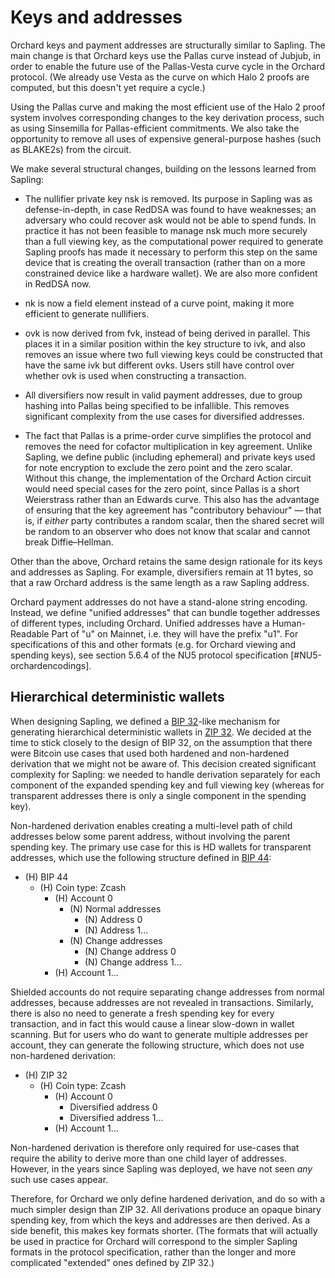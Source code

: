# Keys and addresses

Orchard keys and payment addresses are structurally similar to Sapling. The main change is
that Orchard keys use the Pallas curve instead of Jubjub, in order to enable the future
use of the Pallas-Vesta curve cycle in the Orchard protocol. (We already use Vesta as
the curve on which Halo 2 proofs are computed, but this doesn't yet require a cycle.)

Using the Pallas curve and making the most efficient use of the Halo 2 proof system
involves corresponding changes to the key derivation process, such as using Sinsemilla
for Pallas-efficient commitments. We also take the opportunity to remove all uses of
expensive general-purpose hashes (such as BLAKE2s) from the circuit.

We make several structural changes, building on the lessons learned from Sapling:

- The nullifier private key $\mathsf{nsk}$ is removed. Its purpose in Sapling was as
  defense-in-depth, in case RedDSA was found to have weaknesses; an adversary who could
  recover $\mathsf{ask}$ would not be able to spend funds. In practice it has not been
  feasible to manage $\mathsf{nsk}$ much more securely than a full viewing key, as the
  computational power required to generate Sapling proofs has made it necessary to perform
  this step on the same device that is creating the overall transaction (rather than on a
  more constrained device like a hardware wallet). We are also more confident in RedDSA
  now.

- $\mathsf{nk}$ is now a field element instead of a curve point, making it more efficient
  to generate nullifiers.

- $\mathsf{ovk}$ is now derived from $\mathsf{fvk}$, instead of being derived in parallel.
  This places it in a similar position within the key structure to $\mathsf{ivk}$, and
  also removes an issue where two full viewing keys could be constructed that have the
  same $\mathsf{ivk}$ but different $\mathsf{ovk}$s. Users still have control over whether
  $\mathsf{ovk}$ is used when constructing a transaction.

- All diversifiers now result in valid payment addresses, due to group hashing into Pallas
  being specified to be infallible. This removes significant complexity from the use cases
  for diversified addresses.

- The fact that Pallas is a prime-order curve simplifies the protocol and removes the need
  for cofactor multiplication in key agreement. Unlike Sapling, we define public (including
  ephemeral) and private keys used for note encryption to exclude the zero point and the
  zero scalar. Without this change, the implementation of the Orchard Action circuit would
  need special cases for the zero point, since Pallas is a short Weierstrass rather than
  an Edwards curve. This also has the advantage of ensuring that the key agreement has
  "contributory behaviour" — that is, if *either* party contributes a random scalar, then
  the shared secret will be random to an observer who does not know that scalar and cannot
  break Diffie–Hellman.

Other than the above, Orchard retains the same design rationale for its keys and addresses
as Sapling. For example, diversifiers remain at 11 bytes, so that a raw Orchard address is
the same length as a raw Sapling address.

Orchard payment addresses do not have a stand-alone string encoding. Instead, we define
"unified addresses" that can bundle together addresses of different types, including
Orchard. Unified addresses have a Human-Readable Part of "u" on Mainnet, i.e. they will
have the prefix "u1". For specifications of this and other formats (e.g. for Orchard viewing
and spending keys), see section 5.6.4 of the NU5 protocol specification [#NU5-orchardencodings].

## Hierarchical deterministic wallets

When designing Sapling, we defined a [BIP 32]-like mechanism for generating hierarchical
deterministic wallets in [ZIP 32]. We decided at the time to stick closely to the design
of BIP 32, on the assumption that there were Bitcoin use cases that used both hardened and
non-hardened derivation that we might not be aware of. This decision created significant
complexity for Sapling: we needed to handle derivation separately for each component of
the expanded spending key and full viewing key (whereas for transparent addresses there is
only a single component in the spending key).

Non-hardened derivation enables creating a multi-level path of child addresses below some
parent address, without involving the parent spending key. The primary use case for this
is HD wallets for transparent addresses, which use the following structure defined in
[BIP 44]:

- (H) BIP 44
  - (H) Coin type: Zcash
    - (H) Account 0
      - (N) Normal addresses
        - (N) Address 0
        - (N) Address 1...
      - (N) Change addresses
        - (N) Change address 0
        - (N) Change address 1...
    - (H) Account 1...

Shielded accounts do not require separating change addresses from normal addresses, because
addresses are not revealed in transactions. Similarly, there is also no need to generate
a fresh spending key for every transaction, and in fact this would cause a linear slow-down
in wallet scanning. But for users who do want to generate multiple addresses per account,
they can generate the following structure, which does not use non-hardened derivation:

- (H) ZIP 32
  - (H) Coin type: Zcash
    - (H) Account 0
      - Diversified address 0
      - Diversified address 1...
    - (H) Account 1...

Non-hardened derivation is therefore only required for use-cases that require the ability
to derive more than one child layer of addresses. However, in the years since Sapling was
deployed, we have not seen *any* such use cases appear.

Therefore, for Orchard we only define hardened derivation, and do so with a much simpler
design than ZIP 32. All derivations produce an opaque binary spending key, from which the
keys and addresses are then derived. As a side benefit, this makes key formats
shorter. (The formats that will actually be used in practice for Orchard will correspond
to the simpler Sapling formats in the protocol specification, rather than the longer
and more complicated "extended" ones defined by ZIP 32.)

[BIP 32]: https://github.com/bitcoin/bips/blob/master/bip-0032.mediawiki
[BIP 44]: https://github.com/bitcoin/bips/blob/master/bip-0044.mediawiki
[ZIP 32]: https://zips.z.cash/zip-0032
[NU5-orchardencodings]: https://zips.z.cash/protocol/nu5.pdf#orchardencodings
